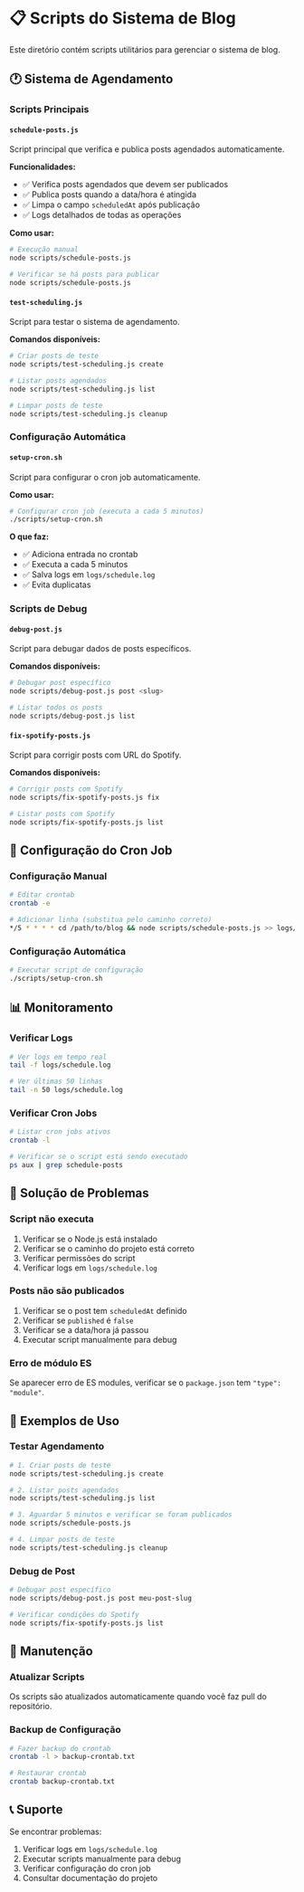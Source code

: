 # 📋 Scripts do Sistema de Blog

Este diretório contém scripts utilitários para gerenciar o sistema de blog.

## 🕐 Sistema de Agendamento

### Scripts Principais

#### `schedule-posts.js`
Script principal que verifica e publica posts agendados automaticamente.

**Funcionalidades:**
- ✅ Verifica posts agendados que devem ser publicados
- ✅ Publica posts quando a data/hora é atingida
- ✅ Limpa o campo `scheduledAt` após publicação
- ✅ Logs detalhados de todas as operações

**Como usar:**
```bash
# Execução manual
node scripts/schedule-posts.js

# Verificar se há posts para publicar
node scripts/schedule-posts.js
```

#### `test-scheduling.js`
Script para testar o sistema de agendamento.

**Comandos disponíveis:**
```bash
# Criar posts de teste
node scripts/test-scheduling.js create

# Listar posts agendados
node scripts/test-scheduling.js list

# Limpar posts de teste
node scripts/test-scheduling.js cleanup
```

### Configuração Automática

#### `setup-cron.sh`
Script para configurar o cron job automaticamente.

**Como usar:**
```bash
# Configurar cron job (executa a cada 5 minutos)
./scripts/setup-cron.sh
```

**O que faz:**
- ✅ Adiciona entrada no crontab
- ✅ Executa a cada 5 minutos
- ✅ Salva logs em `logs/schedule.log`
- ✅ Evita duplicatas

### Scripts de Debug

#### `debug-post.js`
Script para debugar dados de posts específicos.

**Comandos disponíveis:**
```bash
# Debugar post específico
node scripts/debug-post.js post <slug>

# Listar todos os posts
node scripts/debug-post.js list
```

#### `fix-spotify-posts.js`
Script para corrigir posts com URL do Spotify.

**Comandos disponíveis:**
```bash
# Corrigir posts com Spotify
node scripts/fix-spotify-posts.js fix

# Listar posts com Spotify
node scripts/fix-spotify-posts.js list
```

## 🔧 Configuração do Cron Job

### Configuração Manual
```bash
# Editar crontab
crontab -e

# Adicionar linha (substitua pelo caminho correto)
*/5 * * * * cd /path/to/blog && node scripts/schedule-posts.js >> logs/schedule.log 2>&1
```

### Configuração Automática
```bash
# Executar script de configuração
./scripts/setup-cron.sh
```

## 📊 Monitoramento

### Verificar Logs
```bash
# Ver logs em tempo real
tail -f logs/schedule.log

# Ver últimas 50 linhas
tail -n 50 logs/schedule.log
```

### Verificar Cron Jobs
```bash
# Listar cron jobs ativos
crontab -l

# Verificar se o script está sendo executado
ps aux | grep schedule-posts
```

## 🚨 Solução de Problemas

### Script não executa
1. Verificar se o Node.js está instalado
2. Verificar se o caminho do projeto está correto
3. Verificar permissões do script
4. Verificar logs em `logs/schedule.log`

### Posts não são publicados
1. Verificar se o post tem `scheduledAt` definido
2. Verificar se `published` é `false`
3. Verificar se a data/hora já passou
4. Executar script manualmente para debug

### Erro de módulo ES
Se aparecer erro de ES modules, verificar se o `package.json` tem `"type": "module"`.

## 📝 Exemplos de Uso

### Testar Agendamento
```bash
# 1. Criar posts de teste
node scripts/test-scheduling.js create

# 2. Listar posts agendados
node scripts/test-scheduling.js list

# 3. Aguardar 5 minutos e verificar se foram publicados
node scripts/schedule-posts.js

# 4. Limpar posts de teste
node scripts/test-scheduling.js cleanup
```

### Debug de Post
```bash
# Debugar post específico
node scripts/debug-post.js post meu-post-slug

# Verificar condições do Spotify
node scripts/fix-spotify-posts.js list
```

## 🔄 Manutenção

### Atualizar Scripts
Os scripts são atualizados automaticamente quando você faz pull do repositório.

### Backup de Configuração
```bash
# Fazer backup do crontab
crontab -l > backup-crontab.txt

# Restaurar crontab
crontab backup-crontab.txt
```

## 📞 Suporte

Se encontrar problemas:
1. Verificar logs em `logs/schedule.log`
2. Executar scripts manualmente para debug
3. Verificar configuração do cron job
4. Consultar documentação do projeto 